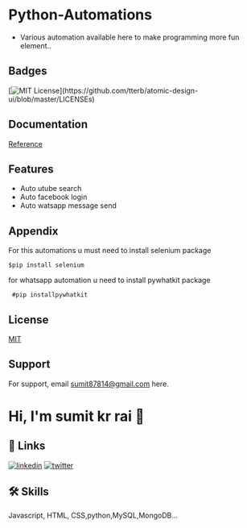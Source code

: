 
# Python-Automations

* Various automation available here to make programming more fun element..



## Badges



[![MIT License](https://img.shields.io/apm/l/atomic-design-ui.svg?)](https://github.com/tterb/atomic-design-ui/blob/master/LICENSEs)


## Documentation

[Reference](https://www.selenium.dev/documentation/)


## Features

- Auto utube search
- Auto facebook login
- Auto watsapp message send



## Appendix

For this automations u must need to install selenium package

`` $pip install selenium ``

for whatsapp automation u need to install pywhatkit package

`` #pip installpywhatkit``


## License

[MIT](https://choosealicense.com/licenses/mit/)


## Support

For support, email sumit87814@gmail.com  here.


# Hi, I'm sumit kr rai 👋


## 🔗 Links

[![linkedin](https://img.shields.io/badge/linkedin-0A66C2?style=for-the-badge&logo=linkedin&logoColor=white)](https://www.linkedin.com/in/sumit-kumar-rai-1st-bb10a0211/)
[![twitter](https://img.shields.io/badge/twitter-1DA1F2?style=for-the-badge&logo=twitter&logoColor=white)]()


## 🛠 Skills
Javascript, HTML, CSS,python,MySQL,MongoDB...

